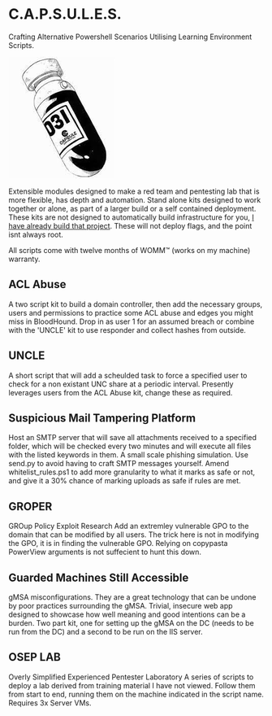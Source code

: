 # C.A.P.S.U.L.E.S.
Crafting Alternative Powershell Scenarios Utilising Learning Environment Scripts.

![capsules](https://raw.githubusercontent.com/onecloudemoji/onecloudemoji.github.io/master/assets/images/CAPSULES.jpg)

Extensible modules designed to make a red team and pentesting lab that is more flexible, has depth and automation. Stand alone kits designed to work together or alone, as part of a larger build or a self contained deployment. These kits are not designed to automatically build infrastructure for you, [I have already build that project](https://github.com/onecloudemoji/ADLAB). These will not deploy flags, and the point isnt always root.

All scripts come with twelve months of WOMM&trade; (works on my machine) warranty.


## ACL Abuse
A two script kit to build a domain controller, then add the necessary groups, users and permissions to practice some ACL abuse and edges you might miss in BloodHound. Drop in as user 1 for an assumed breach or combine with the 'UNCLE' kit to use responder and collect hashes from outside.

## UNCLE
A short script that will add a scheulded task to force a specified user to check for a non existant UNC share at a periodic interval. Presently leverages users from the ACL Abuse kit, change these as required.

## Suspicious Mail Tampering Platform
Host an SMTP server that will save all attachments received to a specified folder, which will be checked every two minutes and will execute all files with the listed keywords in them. A small scale phishing simulation. Use send.py to avoid having to craft SMTP messages yourself. Amend whitelist_rules.ps1 to add more granularity to what it marks as safe or not, and give it a 30% chance of marking uploads as safe if rules are met.  

## GROPER
GROup Policy Exploit Research
Add an extremley vulnerable GPO to the domain that can be modified by all users. The trick here is not in modifying the GPO, it is in finding the vulnerable GPO. Relying on copypasta PowerView arguments is not suffecient to hunt this down.

## Guarded Machines Still Accessible
gMSA misconfigurations. They are a great technology that can be undone by poor practices surrounding the gMSA. Trivial, insecure web app designed to showcase how well meaning and good intentions can be a burden. Two part kit, one for setting up the gMSA on the DC (needs to be run from the DC) and a second to be run on the IIS server.

## OSEP LAB
Overly Simplified Experienced Pentester Laboratory
A series of scripts to deploy a lab derived from training material I have not viewed. Follow them from start to end, running them on the machine indicated in the script name. Requires 3x Server VMs.

